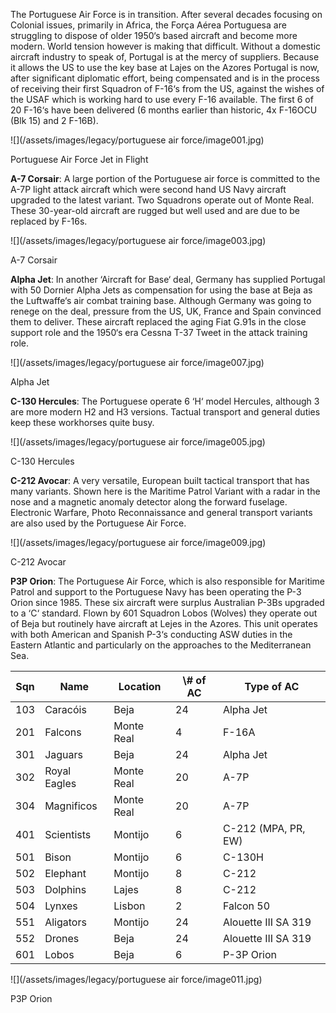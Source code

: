The Portuguese Air Force is in transition. After several decades focusing on Colonial issues, primarily in Africa, the Força Aérea Portuguesa are struggling to dispose of older 1950‘s based aircraft and become more modern. World tension however is making that difficult. Without a domestic aircraft industry to speak of, Portugal is at the mercy of suppliers. Because it allows the US to use the key base at Lajes on the Azores Portugal is now, after significant diplomatic effort, being compensated and is in the process of receiving their first Squadron of F-16‘s from the US, against the wishes of the USAF which is working hard to use every F-16 available. The first 6 of 20 F-16‘s have been delivered (6 months earlier than historic, 4x F-16OCU (Blk 15) and 2 F-16B).

![](/assets/images/legacy/portuguese air force/image001.jpg)

Portuguese Air Force Jet in Flight

**A-7 Corsair**: A large portion of the Portuguese air force is committed to the A-7P light attack aircraft which were second hand US Navy aircraft upgraded to the latest variant. Two Squadrons operate out of Monte Real. These 30-year-old aircraft are rugged but well used and are due to be replaced by F-16s.

![](/assets/images/legacy/portuguese air force/image003.jpg)

A-7 Corsair

**Alpha Jet**: In another ‘Aircraft for Base‘ deal, Germany has supplied Portugal with 50 Dornier Alpha Jets as compensation for using the base at Beja as the Luftwaffe‘s air combat training base. Although Germany was going to renege on the deal, pressure from the US, UK, France and Spain convinced them to deliver. These aircraft replaced the aging Fiat G.91s in the close support role and the 1950‘s era Cessna T-37 Tweet in the attack training role.

![](/assets/images/legacy/portuguese air force/image007.jpg)

Alpha Jet

**C-130 Hercules**: The Portuguese operate 6 ‘H‘ model Hercules, although 3 are more modern H2 and H3 versions. Tactual transport and general duties keep these workhorses quite busy.

![](/assets/images/legacy/portuguese air force/image005.jpg)

C-130 Hercules

**C-212 Avocar**: A very versatile, European built tactical transport that has many variants. Shown here is the Maritime Patrol Variant with a radar in the nose and a magnetic anomaly detector along the forward fuselage. Electronic Warfare, Photo Reconnaissance and general transport variants are also used by the Portuguese Air Force.

![](/assets/images/legacy/portuguese air force/image009.jpg)

C-212 Avocar

**P3P Orion**: The Portuguese Air Force, which is also responsible for Maritime Patrol and support to the Portuguese Navy has been operating the P-3 Orion since 1985. These six aircraft were surplus Australian P-3Bs upgraded to a ‘C‘ standard. Flown by 601 Squadron Lobos (Wolves) they operate out of Beja but routinely have aircraft at Lejes in the Azores. This unit operates with both American and Spanish P-3‘s conducting ASW duties in the Eastern Atlantic and particularly on the approaches to the Mediterranean Sea.

| Sqn | Name         | Location   | \\# of AC | Type of AC          |
| --- | ------------ | ---------- | --------- | ------------------- |
| 103 | Caracóis     | Beja       | 24        | Alpha Jet           |
| 201 | Falcons      | Monte Real | 4         | F-16A               |
| 301 | Jaguars      | Beja       | 24        | Alpha Jet           |
| 302 | Royal Eagles | Monte Real | 20        | A-7P                |
| 304 | Magnificos   | Monte Real | 20        | A-7P                |
| 401 | Scientists   | Montijo    | 6         | C-212 (MPA, PR, EW) |
| 501 | Bison        | Montijo    | 6         | C-130H              |
| 502 | Elephant     | Montijo    | 8         | C-212               |
| 503 | Dolphins     | Lajes      | 8         | C-212               |
| 504 | Lynxes       | Lisbon     | 2         | Falcon 50           |
| 551 | Aligators    | Montijo    | 24        | Alouette III SA 319 |
| 552 | Drones       | Beja       | 24        | Alouette III SA 319 |
| 601 | Lobos        | Beja       | 6         | P-3P Orion          |

![](/assets/images/legacy/portuguese air force/image011.jpg)

P3P Orion
